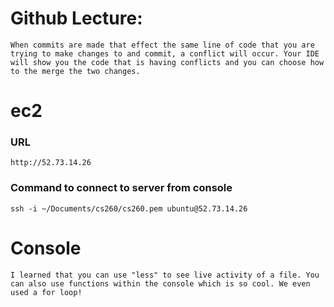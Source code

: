 # Github Lecture:
    When commits are made that effect the same line of code that you are trying to make changes to and commit, a conflict will occur. Your IDE will show you the code that is having conflicts and you can choose how to the merge the two changes.

# ec2
### URL
    http://52.73.14.26

### Command to connect to server from console
    ssh -i ~/Documents/cs260/cs260.pem ubuntu@52.73.14.26

# Console
    I learned that you can use "less" to see live activity of a file. You can also use functions within the console which is so cool. We even used a for loop!